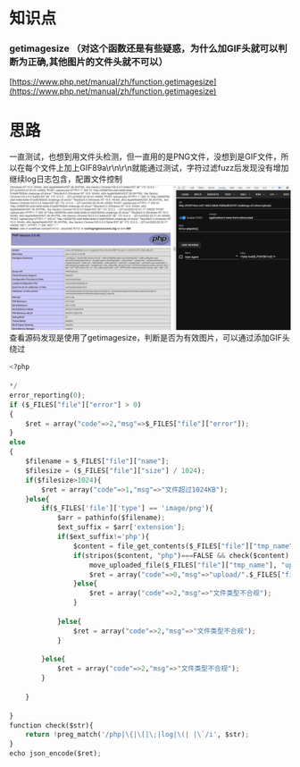 # 知识点
### getimagesize （对这个函数还是有些疑惑，为什么加GIF头就可以判断为正确,其他图片的文件头就不可以）
[https://www.php.net/manual/zh/function.getimagesize](https://www.php.net/manual/zh/function.getimagesize)
# 思路
一直测试，也想到用文件头检测，但一直用的是PNG文件，没想到是GIF文件，所以在每个文件上加上GIF89a\r\n\r\n就能通过测试，字符过滤fuzz后发现没有增加<br />继续log日志包含，配置文件控制<br />![image.png](./images/20231018_0000391189.png)<br />查看源码发现是使用了getimagesize，判断是否为有效图片，可以通过添加GIF头绕过
```python
<?php

*/
error_reporting(0);
if ($_FILES["file"]["error"] > 0)
{
	$ret = array("code"=>2,"msg"=>$_FILES["file"]["error"]);
}
else
{
    $filename = $_FILES["file"]["name"];
    $filesize = ($_FILES["file"]["size"] / 1024);
    if($filesize>1024){
    	$ret = array("code"=>1,"msg"=>"文件超过1024KB");
    }else{
    	if($_FILES['file']['type'] == 'image/png'){
            $arr = pathinfo($filename);
            $ext_suffix = $arr['extension'];
            if($ext_suffix!='php'){
                $content = file_get_contents($_FILES["file"]["tmp_name"]);
                if(stripos($content, "php")===FALSE && check($content) && getimagesize($_FILES["file"]["tmp_name"])){
                    move_uploaded_file($_FILES["file"]["tmp_name"], "upload/".$_FILES["file"]["name"]);
                    $ret = array("code"=>0,"msg"=>"upload/".$_FILES["file"]["name"]);
                }else{
                    $ret = array("code"=>2,"msg"=>"文件类型不合规");
                }
                
            }else{
                $ret = array("code"=>2,"msg"=>"文件类型不合规");
            }
    		
    	}else{
    		$ret = array("code"=>2,"msg"=>"文件类型不合规");
    	}
    	
    }

}
function check($str){
    return !preg_match('/php|\{|\[|\;|log|\(| |\`/i', $str);
}
echo json_encode($ret);

```
